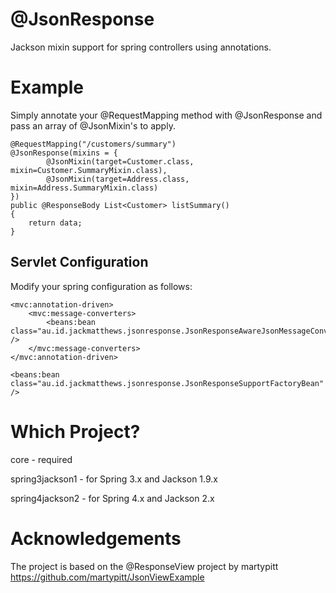 @JsonResponse
=============

Jackson mixin support for spring controllers using annotations.

Example
=======

Simply annotate your @RequestMapping method with @JsonResponse and pass an array of @JsonMixin's to apply.

	@RequestMapping("/customers/summary")
	@JsonResponse(mixins = {
			@JsonMixin(target=Customer.class, mixin=Customer.SummaryMixin.class),
			@JsonMixin(target=Address.class, mixin=Address.SummaryMixin.class)
	})
	public @ResponseBody List<Customer> listSummary()
	{
		return data;
	}
	
Servlet Configuration
---------------------

Modify your spring configuration as follows:

	<mvc:annotation-driven>
		<mvc:message-converters>
			<beans:bean class="au.id.jackmatthews.jsonresponse.JsonResponseAwareJsonMessageConverter" />
		</mvc:message-converters>
	</mvc:annotation-driven>
	
	<beans:bean class="au.id.jackmatthews.jsonresponse.JsonResponseSupportFactoryBean" />
	
Which Project?
==============
core - required

spring3jackson1 - for Spring 3.x and Jackson 1.9.x

spring4jackson2 - for Spring 4.x and Jackson 2.x

Acknowledgements
================
The project is based on the @ResponseView project by martypitt
https://github.com/martypitt/JsonViewExample
